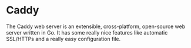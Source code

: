 # Caddy

The Caddy web server is an extensible, cross-platform, open-source web server written in Go. It has some really nice features like automatic SSL/HTTPs and a really easy configuration file.


